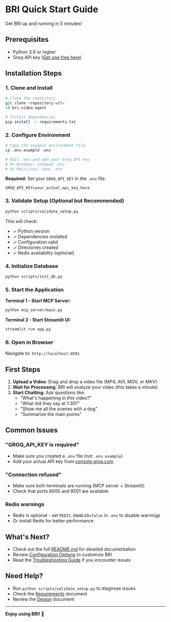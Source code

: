 # BRI Quick Start Guide

Get BRI up and running in 5 minutes!

## Prerequisites

- Python 3.9 or higher
- Groq API key ([Get one free here](https://console.groq.com))

## Installation Steps

### 1. Clone and Install

```bash
# Clone the repository
git clone <repository-url>
cd bri-video-agent

# Install dependencies
pip install -r requirements.txt
```

### 2. Configure Environment

```bash
# Copy the example environment file
cp .env.example .env

# Edit .env and add your Groq API key
# On Windows: notepad .env
# On Mac/Linux: nano .env
```

**Required:** Set your `GROQ_API_KEY` in the `.env` file:
```
GROQ_API_KEY=your_actual_api_key_here
```

### 3. Validate Setup (Optional but Recommended)

```bash
python scripts/validate_setup.py
```

This will check:
- ✓ Python version
- ✓ Dependencies installed
- ✓ Configuration valid
- ✓ Directories created
- ✓ Redis availability (optional)

### 4. Initialize Database

```bash
python scripts/init_db.py
```

### 5. Start the Application

**Terminal 1 - Start MCP Server:**
```bash
python mcp_server/main.py
```

**Terminal 2 - Start Streamlit UI:**
```bash
streamlit run app.py
```

### 6. Open in Browser

Navigate to: `http://localhost:8501`

## First Steps

1. **Upload a Video**: Drag and drop a video file (MP4, AVI, MOV, or MKV)
2. **Wait for Processing**: BRI will analyze your video (this takes a minute)
3. **Start Chatting**: Ask questions like:
   - "What's happening in this video?"
   - "What did they say at 1:30?"
   - "Show me all the scenes with a dog"
   - "Summarize the main points"

## Common Issues

### "GROQ_API_KEY is required"
- Make sure you created a `.env` file (not `.env.example`)
- Add your actual API key from [console.groq.com](https://console.groq.com)

### "Connection refused"
- Make sure both terminals are running (MCP server + Streamlit)
- Check that ports 8000 and 8501 are available

### Redis warnings
- Redis is optional - set `REDIS_ENABLED=false` in `.env` to disable warnings
- Or install Redis for better performance

## What's Next?

- Check out the full [README.md](README.md) for detailed documentation
- Review [Configuration Options](README.md#configuration) to customize BRI
- Read the [Troubleshooting Guide](README.md#troubleshooting) if you encounter issues

## Need Help?

- Run `python scripts/validate_setup.py` to diagnose issues
- Check the [Requirements](.kiro/specs/bri-video-agent/requirements.md) document
- Review the [Design](.kiro/specs/bri-video-agent/design.md) document

---

**Enjoy using BRI! 💜**
